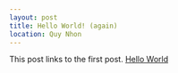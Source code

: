 ```yaml
---
layout: post
title: Hello World! (again)
location: Quy Nhon
---
```

This post links to the first post. [Hello World](/2024-3-11-Hello-World.md)